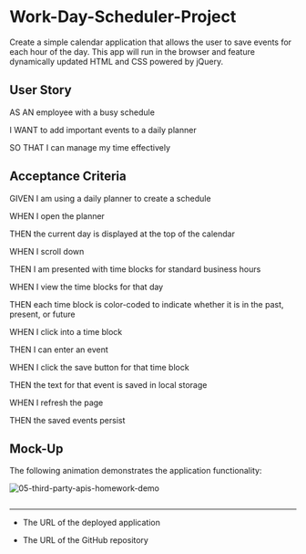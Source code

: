 # Work-Day-Scheduler-Project
Create a simple calendar application that allows the user to save events for each hour of the day. This app will run in the browser and feature dynamically updated HTML and CSS powered by jQuery.

## User Story

AS AN employee with a busy schedule

I WANT to add important events to a daily planner

SO THAT I can manage my time effectively 

## Acceptance Criteria

GIVEN I am using a daily planner to create a schedule

WHEN I open the planner

THEN the current day is displayed at the top of the calendar

WHEN I scroll down

THEN I am presented with time blocks for standard business hours

WHEN I view the time blocks for that day

THEN each time block is color-coded to indicate whether it is in the past, present, or future

WHEN I click into a time block

THEN I can enter an event

WHEN I click the save button for that time block

THEN the text for that event is saved in local storage

WHEN I refresh the page

THEN the saved events persist


## Mock-Up
The following animation demonstrates the application functionality:

![05-third-party-apis-homework-demo](https://user-images.githubusercontent.com/107437104/181144935-542c5d08-0078-45a0-a3de-19005c97c360.gif)


```
```
- - -

* The URL of the deployed application

* The URL of the GitHub repository

